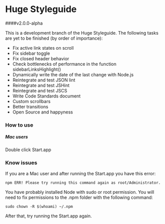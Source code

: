 # Huge Styleguide
  
####v2.0.0-alpha

This is a development branch of the Huge Styleguide. The following tasks are yet to be finished (by order of importance):  

- Fix active link states on scroll
- Fix sidebar toggle
- Fix closed header behavior
- Check bottlenecks of performance in the function sidebarLinksHighlight()
- Dynamically write the date of the last change with Node.js
- Reintegrate and test JSON lint
- Reintegrate and test JSHint
- Reintegrate and test JSCS
- Write Code Standards document
- Custom scrollbars
- Better transitions
- Open Source and happyness
  

### How to use

##### Mac users
Double click Start.app

### Know issues
If you are a Mac user and after running the Start.app you have this error:

```
npm ERR! Please try running this command again as root/Administrator.
```
You have probably installed Node with sudo or root permission. You will need to fix permissions to the .npm folder with the following command:

```
sudo chown -R $(whoami) ~/.npm
```

After that, try running the Start.app again.